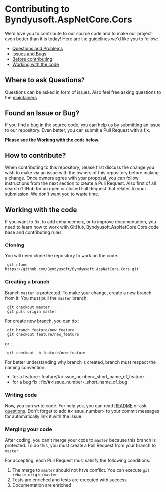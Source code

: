 # Contributing to Byndyusoft.AspNetCore.Cors

We'd love you to contribute to our source code and to make our project even better than it is
today! Here are the guidelines we'd like you to follow:

- [Questions and Problems](#question)
- [Issues and Bugs](#issue)
- [Before contributing](#contribute)
- [Working with the code](#working-with-the-code)

## <a name="question"></a>Where to ask Questions?

Questions can be asked in form of issues. Also feel free asking questions to the [maintainers](README.md#maintainers)

## <a name="issue"></a> Found an Issue or Bug?

If you find a bug in the source code, you can help us by submitting an issue to our repository. Even better, you can submit a Pull Request with a fix.

**Please see the [Working with the code](#working-with-the-code) below.**

## <a name="contribute"></a>How to contribute?

When contributing to this repository, please first discuss the change you wish to make via an issue with the owners of this repository before making a change. Once owners agree with your proposal, you can follow instructions from the next section to create a Pull Request.
Also first of all search GitHub for an open or closed Pull Request that relates to your submission. We don't want you to waste time.

## Working with the code

If you want to fix, to add enhancement, or to improve documentation, you need to learn how to work with GitHub, Byndyusoft.AspNetCore.Cors code base and contributing rules.

### Cloning

You will need clone the repository to work on the code.

```shell
 git clone https://github.com/Byndyusoft/Byndyusoft.AspNetCore.Cors.git
```


### Creating a branch

Branch `master` is protected. To make your change, create a new branch from it. You must pull the `master` branch.

```shell
 git checkout master
 git pull origin master
```

For create new branch, you can do :

```shell
 git branch feature/new_feature
 git checkout feature/new_feature
```

or :

```shell
 git checkout -b feature/new_feature
```

For better understanding why branch is created, branch must respect the naming convention:

- for a feature : feature/#<issue_number>\_short_name_of_feature
- for a bug fix : fix/#<issue_number>\_short_name_of_bug

### Writing code

Now, you can write code. For help you, you can read [README](README.md) or ask [questions](#question). Don't forget to add #<issue_number> to your commit messages for automatically link it with the issue.

### Merging your code

After coding, you can't merge your code to `master` because this branch is protected. To do this, you must create a Pull Request from your branch to `master`.

For accepting, each Pull Request must satisfy the following conditions:

1.  The merge to `master` should not have conflict. You can execute `git rebase origin/master`
2.  Tests are enriched and tests are executed with success
3.  Documentation are enriched
